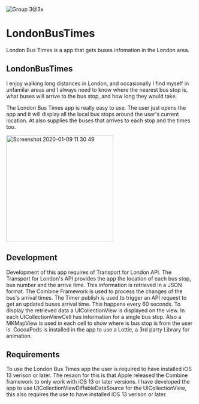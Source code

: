 ![Group 3@3x](https://user-images.githubusercontent.com/14952997/72066784-5dba3d80-32d9-11ea-9daf-d8012b2009a4.png)
# LondonBusTimes
London Bus Times is a app that gets buses infomation in the London area. 

## LondonBusTimes
I enjoy walking long distances in London, and occasionally I find myself in unfamilar areas and I always need to know where the nearest bus stop is, what buses will arrive to the bus stop, and how long they would take. 

The London Bus Times app is really easy to use. The user just opens the app and it will display all the local bus stops around the user's current location. At also supplies the buses that arrives to each stop and the times too. 


<img width="285" alt="Screenshot 2020-01-09 11 30 49" src="https://user-images.githubusercontent.com/14952997/72066650-0fa53a00-32d9-11ea-88ff-9fc143fc225e.png">


## Development
Development of this app requires of Transport for London API. The Transport for London's API provides the app the location of each bus stop, bus number and the arrive time. This information is retrieved in a JSON format.  The Combine Framework is used to process the changes of the bus's arrival times.  The Timer publish is used to trigger an API request to get an updated buses arrival time. This happens every 60 seconds.  To display the retrieved data a UICollectionView is displayed on the view. In each UICollectionViewCell has information for a single bus stop. Also a MKMapView is used in each cell to show where is bus stop is from the user is.  CocoaPods is installed in the app to use a Lottie, a 3rd party Library for animation. 


## Requirements 
To use the London Bus Times app the user is required to have installed iOS 13 verison or later. The resaon for this is that Apple released the Combine framework to only work with iOS 13 or later versions. I have developed the app to use UICollectionViewDiffableDataSource for the UICollectionView, this also requires the use to have installed  iOS 13 verison or later. 


